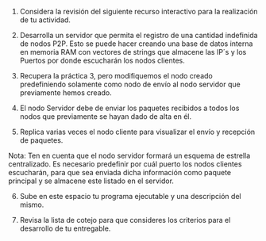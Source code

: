 1. Considera la revisión del siguiente recurso interactivo para la realización de tu actividad.

2. Desarrolla un servidor que permita el registro de una cantidad indefinida de nodos P2P. Esto se puede hacer creando una base de datos interna en memoria RAM con vectores de strings que almacene las IP´s y los Puertos por donde escucharán los nodos clientes.

3. Recupera la práctica 3, pero modifiquemos el nodo creado predefiniendo solamente como nodo de envío al nodo servidor que previamente hemos creado.

4. El nodo Servidor debe de enviar los paquetes recibidos a todos los nodos que previamente se hayan dado de alta en él.

5. Replica varias veces el nodo cliente para visualizar el envío y recepción de paquetes. 

Nota: Ten en cuenta que el nodo servidor formará un esquema de estrella centralizado. Es necesario predefinir por cuál puerto los nodos clientes escucharán, para que sea enviada dicha información como paquete principal y se almacene este listado en el servidor. 

6. Sube en este espacio tu programa ejecutable y una descripción del mismo.

7. Revisa la lista de cotejo para que consideres los criterios para el desarrollo de tu entregable.